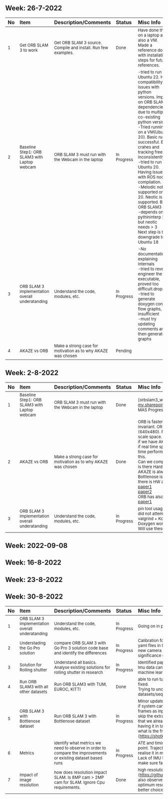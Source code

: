 Week: 26-7-2022
---														
|No			|Item			|Description/Comments			|Status			|Misc Info|		
| :--- |			:--- |			:--- |			:--- |			:--- |		
|<font size=2>	1	</font>|	<font size=2>	Get ORB SLAM 3 to work	</font>|	<font size=2>	Get ORB SLAM 3 source. Compile and install. Run few examples.	</font>|	<font size=2>	Done	</font>|	<font size=2>	Have done this on a laptop and also a VM. Made a reference doc with installation steps for future references.	</font>|
|<font size=2>	2	</font>|	<font size=2>	Baseline Step1: ORB SLAM3 with Laptop webcam	</font>|	<font size=2>	ORB SLAM 3 must run with the Webcam in the laptop	</font>|	<font size=2>	In Progress	</font>|	<font size=2>	 -tried to run on Ubuntu 22. Had compatibility issues with python versions. Impact on ORB SLAM3 dependencies due to multiple co-existing python versions<br/>-Tried running on a VM(Ubuntu 20). Basic run successful. But crahes and tracking freezes inconsistently.<br/>-tried to run on Ubuntu 20. Having issues with ROS node compilation. <br/>-Melodic not supported on 20. Neotic is supported. But ORB SLAM3<br/>-depends on pythininterp 2.7 but neotic needs > 3<br/>Next step is to downgrade to Ubuntu 18	</font>|
|<font size=2>	3	</font>|	<font size=2>	ORB SLAM 3 implementation overall underatanding	</font>|	<font size=2>	Understand the code, modules, etc.	</font>|	<font size=2>	In Progress	</font>|	<font size=2>	 -No documentation explaining internals<br/>-tried to reverse engineer the executable, proved too difficult.dropped<br/>-tried to generate doxygen control flow graphs, but insufficient<br/>-must try updating comments and then generating graphs	</font>|
|<font size=2>	4	</font>|	<font size=2>	AKAZE vs ORB	</font>|	<font size=2>	Make a strong case for motivation as to why AKAZE was chosen	</font>|	<font size=2>	Pending	</font>|	<font size=2>		</font>|

Week: 2-8-2022							
---							
|No			|Item			|Description/Comments			|Status			|Misc Info|		
| :--- |			:--- |			:--- |			:--- |			:--- |		
|<font size=2>	1	</font>|	<font size=2>	Baseline Step1: ORB SLAM3 with Laptop webcam	</font>|	<font size=2>	ORB SLAM 3 must run with the Webcam in the laptop	</font>|	<font size=2>	Done	</font>|	<font size=2>	[orbslam3_webcam_run1.mkv](https://cmailcarletonca-my.sharepoint.com/:v:/r/personal/mohamedatia_cunet_carleton_ca/Documents/Sarat MAS Progress/orbslam3_webcam_run1.mkv?csf=1&web=1&e=S8wRyZ)	</font>|
|<font size=2>	2	</font>|	<font size=2>	AKAZE vs ORB	</font>|	<font size=2>	Make a strong case for motivation as to why AKAZE was chosen	</font>|	<font size=2>	Done	</font>|	<font size=2>	ORB is faster, but AKAZE is better - AKAZE has Better matching and is Scale invariant. ORB is not scale invariant. AKAZE performs well with low resolution images (640x480). Performance drops with higher resolution. Probably due to non linear scale space.<br/>if we have AKAZE working in real time , then even if there is ORB in HW acceleration, if real time speed is achieved, then AKAZE would be the winner. Bcos if I have real time performance doesn’t matter if it is few nanoseconds slower. But need proof for this.<br/>Can we compare HW based AKAZE with SW based ORB.<br/>is there Hardware based ORB that can be used for comparison<br/>AKAZE is always only preferred for low resolution and not for high resolution<br/>Bottlenose is HD camera, how do we justify this ?<br/>there is HW accelerated ORB. <br/>[paper1](https://ieeexplore.ieee.org/document/9651662) <br/> [paper2](https://upcommons.upc.edu/bitstream/handle/2117/176803/144679.pdf?sequence=1&isAllowed=y#:~:text=by%20Ra%C3%BAl%20TARANCO,an%20agent's%20location%20within%20it.) <br/> ORB has also improved by adding scale invariance.<br/>[paper1](https://dl.acm.org/doi/abs/10.1145/3297156.3297184)	</font>|
|<font size=2>	3	</font>|	<font size=2>	ORB SLAM 3 implementation overall underatanding	</font>|	<font size=2>	Understand the code, modules, etc.	</font>|	<font size=2>	In Progress	</font>|	<font size=2>	pin tool usage was challenging<br/> did not attempt clang llvm compilation<br/> valgrind + Kcachegrind worked to some extent.<br/>Doxygen worked to some extent<br/> Will use these two and proceed<br/> 	</font>|

Week: 2022-09-08														
---

Week: 16-8-2022														
---

Week: 23-8-2022														
---

Week: 30-8-2022														
---
|No			|Item			|Description/Comments			|Status			|Misc Info|		
| :--- |			:--- |			:--- |			:--- |			:--- |		
|<font size=2>	1	</font>|	<font size=2>	ORB SLAM 3 implementation overall underatanding	</font>|	<font size=2>	Understand the code, modules, etc.	</font>|	<font size=2>	In Progress	</font>|	<font size=2>	Going on in parallel as the examples are studied	</font>|
|<font size=2>	2	</font>|	<font size=2>	Understading the Go Pro solution	</font>|	<font size=2>	compare ORB SLAM 3 with Go Pro 3 solution code base and identify the differences	</font>|	<font size=2>	In Progress	</font>|	<font size=2>	Calibration for different go pro settings - all the new yaml files in the example folder<br/>new camera model- double sphere<br/>significance of this camera model is not clear.<br/>	</font>|
|<font size=2>	3	</font>|	<font size=2>	Solution for Rolling shutter	</font>|	<font size=2>	Understand all basics. Analyse existing solutions for rolling shutter in research	</font>|	<font size=2>	In Progress	</font>|	<font size=2>	Identified papers. Study in progress<br/>Imu data can be used<br/>machine learning can be used<br/>	</font>|
|<font size=2>	4	</font>|	<font size=2>	Run ORB SLAM3 with all other datasets	</font>|	<font size=2>	Run ORB SLAM3 with TUM, EUROC, KITTI	</font>|	<font size=2>	Done	</font>|	<font size=2>	able to run tum, euric, kitti. Issues in the code are fixed. <br/>Trying to understand if we can prefer any datasets/sequences.<br/>	</font>|
|<font size=2>	5	</font>|	<font size=2>	ORB SLAM 3 with Bottlenose dataset	</font>|	<font size=2>	Run ORB SLAM 3 with Bottlenose dataset	</font>|	<font size=2>	In Progress	</font>|	<font size=2>	Minor updates needed in the dataset provided.<br/>if system can take frames as input, giving key frames as input must be possible, we might need to skip the extraction part and feed the keyframe data that we already have. Not sure if this is needed. Just having it in task backlog<br/>what is the frame rate, shutter speed (https://shotkit.com/what-is-shutter-speed/)?	</font>|
|<font size=2>	6	</font>|	<font size=2>	Metrics	</font>|	<font size=2>	identify what metrics we need to observe in order to compare the improvements or existing dataset based runs	</font>|	<font size=2>	In Progress	</font>|	<font size=2>	ATE and timing. Timing can be captured from any point. Trajectory is saved as text file, but how to realise it in map and how to compare is not clear. <br/>Lack of IMU for us, this will impact ATE. Need to make sure fair comparison done.	</font>|
|<font size=2>	7	</font>|	<font size=2>	Impact of image resolution	</font>|	<font size=2>	how does resolution impact SLAM. Is 8MP cam > 2MP cam for SLAM. Ignore Cpu requirements.	</font>|	<font size=2>	Done	</font>|	<font size=2>	high resolution impacts real time performance<br/>(https://github.com/raulmur/ORB_SLAM2/issues/35)<br/>also observe that they resize images in examples optimum resolution, optimum number of features is better choice for real time performance	</font>|
